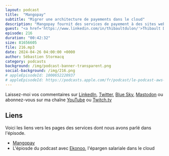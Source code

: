 ```yaml
---
layout: podcast
title:  "Mangopay"
subtitle: "Migrer une architecture de payements dans le cloud"
description: "Mangopay fournit des services de payement à des sites webs très populaires. Dans cet épisode, nous parlons du métier des payements, de la conformité aux exigences bancaires et des architectures cloud. Quelle architecture pour opérer des services financiers régulés dans le cloud? Comment migrer vers le cloud AWS en deux étapes: lift and shift puis une réarchitecture. 18 mois pour migrer, puis dépecer un monolithe et nettoyer les restes. Découvrez comment Mangopay a conduit ce projet."
guest: "<a href='https://www.linkedin.com/in/thibaultdulon/'>Thibault Dulon</a>, Lead Developer & Architect, Mangopay"
episode: 216
duration: "00:42:32" 
size: 81656605
file: 216.mp3
date: 2024-04-26 04:00:00 +0000
author: Sébastien Stormacq
category: podcasts
background: /img/podcast-banner-transparent.png
social-background: /img/216.png
# appleEpisodeId: 1000652220937
# appleEpisodeId: https://podcasts.apple.com/fr/podcast/le-podcast-aws-en-français/id1452118442
---
```


Laissez-moi vos commentaires sur [LinkedIn](https://www.linkedin.com/in/sebastienstormacq/), [Twitter](https://twitter.com/sebsto), [Blue Sky](https://bsky.app/profile/sebsto.bsky.social), [Mastodon](https://awscommunity.social/@sebsto) ou abonnez-vous sur ma chaîne [YouTube](https://www.youtube.com/sebsto) ou [Twitch.tv](https://www.twitch.tv/sebAWS)

## Liens

Voici les liens vers les pages des services dont nous avons parlé dans l'épisode.

- [Mangopay](https://mangopay.com/)
- L'épiosde du podcast avec [Ekonoo](https://stormacq.com/podcasts/episode_117/index.html), l'épargen salariale dans le cloud